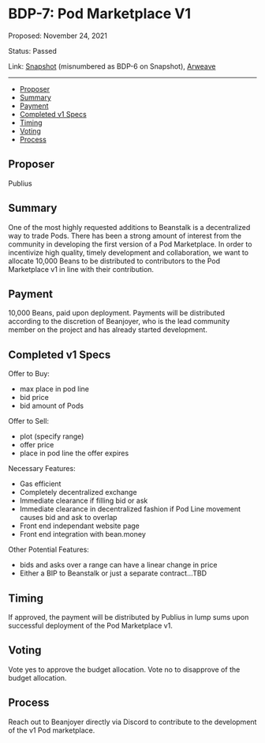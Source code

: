 # BDP-7: Pod Marketplace V1

Proposed: November 24, 2021

Status: Passed

Link: [Snapshot](https://snapshot.org/#/beanstalkfarms.eth/proposal/0x12b1f802403cdcf111b7322cd637cc6424100fbd259efe36797835a7c01ea0ca) (misnumbered as BDP-6 on Snapshot), [Arweave](https://arweave.net/HjJGaPteJNNOAy625_A9bjygjwKI0z8pyxfROjLXxLs)

---

- [Proposer](#proposer)
- [Summary](#summary)
- [Payment](#payment)
- [Completed v1 Specs](#completed-v1-specs)
- [Timing](#timing)
- [Voting](#voting)
- [Process](#process)

## Proposer

Publius

## Summary

One of the most highly requested additions to Beanstalk is a decentralized way to trade Pods. There has been a strong amount of interest from the community in developing the first version of a Pod Marketplace. In order to incentivize high quality, timely development and collaboration, we want to allocate 10,000 Beans to be distributed to contributors to the Pod Marketplace v1 in line with their contribution.

## Payment

10,000 Beans, paid upon deployment. Payments will be distributed according to the discretion of Beanjoyer, who is the lead community member on the project and has already started development.

## Completed v1 Specs

Offer to Buy:

- max place in pod line
- bid price
- bid amount of Pods

Offer to Sell:

- plot (specify range)
- offer price
- place in pod line the offer expires

Necessary Features:

- Gas efficient
- Completely decentralized exchange
- Immediate clearance if filling bid or ask
- Immediate clearance in decentralized fashion if Pod Line movement causes bid and ask to overlap
- Front end independant website page
- Front end integration with bean.money

Other Potential Features:

- bids and asks over a range can have a linear change in price
- Either a BIP to Beanstalk or just a separate contract…TBD

## Timing

If approved, the payment will be distributed by Publius in lump sums upon successful deployment of the Pod Marketplace v1.

## Voting

Vote yes to approve the budget allocation. Vote no to disapprove of the budget allocation.

## Process

Reach out to Beanjoyer directly via Discord to contribute to the development of the v1 Pod marketplace.
